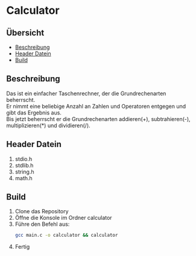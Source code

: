 # Calculator

## Übersicht

-   [Beschreibung](#beschreibung)
-   [Header Datein](#header-datein)
-   [Build](#build)

## Beschreibung

Das ist ein einfacher Taschenrechner, der die Grundrechenarten beherrscht.<br>
Er nimmt eine beliebige Anzahl an Zahlen und Operatoren entgegen und gibt das Ergebnis aus.<br>
Bis jetzt beherrscht er die Grundrechenarten addieren(+), subtrahieren(-), multiplizieren(\*) und dividieren(/).<br>

## Header Datein

1. stdio.h
2. stdlib.h
3. string.h
4. math.h

## Build

1. Clone das Repository
2. Öffne die Konsole im Ordner calculator
3. Führe den Befehl aus:
    ```bash
    gcc main.c -o calculator && calculator
    ```
4. Fertig
